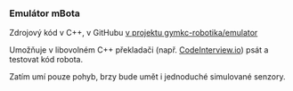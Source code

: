 ### Emulátor mBota

Zdrojový kód v C++, v GitHubu [v projektu gymkc-robotika/emulator](https://github.com/gymkc-robotika/emulator/blob/master/main.cpp)

Umožňuje v libovolném C++ překladači (např. [CodeInterview.io](https://codeinterview.io/online-c-compiler)) psát a testovat kód robota.

Zatím umí pouze pohyb, brzy bude umět i jednoduché simulované senzory.
